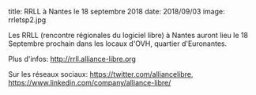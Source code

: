title: RRLL à Nantes le 18 septembre 2018
date: 2018/09/03
image: rrletsp2.jpg

Les RRLL (rencontre régionales du logiciel libre) à Nantes auront lieu le 18 Septembre prochain dans les locaux d'OVH, quartier d'Euronantes.

Plus d'infos: <http://rrll.alliance-libre.org>

Sur les réseaux sociaux: <https://twitter.com/alliancelibre>, <https://www.linkedin.com/company/alliance-libre/>